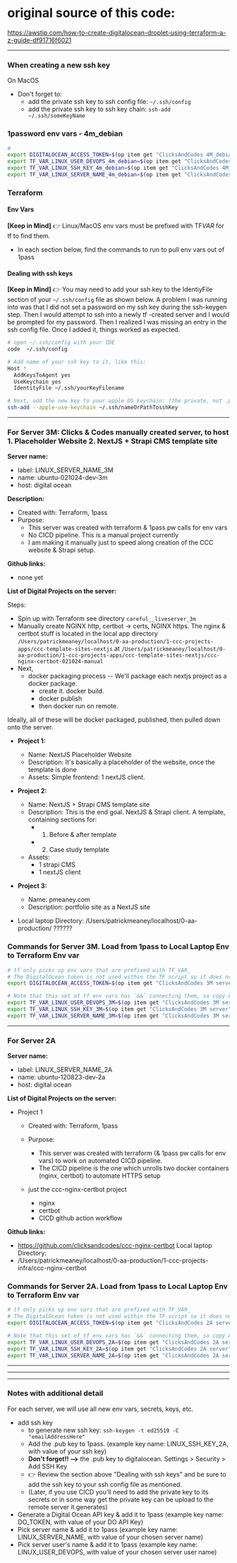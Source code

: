 # original source of this code:

https://awstip.com/how-to-create-digitalocean-droplet-using-terraform-a-z-guide-df91716f6021

---

### When creating a new ssh key

On MacOS

- Don't forget to:
  - add the private ssh key to ssh config file: `~/.ssh/config`
  - add the private ssh key to ssh key chain: `ssh-add ~/.ssh/someKeyName`

### 1password env vars - 4m_debian

```bash
#
export DIGITALOCEAN_ACCESS_TOKEN=$(op item get "ClicksAndCodes 4M_debian server" --fields label=DO_TOKEN_CCC_030924_4m_debian) &&
export TF_VAR_LINUX_USER_DEVOPS_4m_debian=$(op item get "ClicksAndCodes 4M_debian server" --fields label=LINUX_USER_DEVOPS_4m_debian) &&
export TF_VAR_LINUX_SSH_KEY_4m_debian=$(op item get "ClicksAndCodes 4M_debian server" --fields label=LINUX_SSH_KEY_4m_debian) &&
export TF_VAR_LINUX_SERVER_NAME_4m_debian=$(op item get "ClicksAndCodes 4M_debian server" --fields label=LINUX_SERVER_NAME_4m_debian)
```

### Terraform

#### Env Vars

**[Keep in Mind]**
👉 Linux/MacOS env vars must be prefixed with TF*VAR* for tf to find them.

- In each section below, find the commands to run to pull env vars out of 1pass

#### Dealing with ssh keys

**[Keep in Mind]**
👉 You may need to add your ssh key to the IdentiyFile section of your `~/.ssh/config` file as shown below. A problem I was running into was that I did not set a password on my ssh key during the ssh-keygen step. Then I would attempt to ssh into a newly tf -created server and I would be prompted for my password. Then I realized I was missing an entry in the ssh config file. Once I added it, things worked as expected.

```bash
# open ~/.ssh/config with your IDE
code  ~/.ssh/config

# Add name of your ssh key to it, like this:
Host *
  AddKeysToAgent yes
  UseKeychain yes
  IdentityFile ~/.ssh/yourKeyFilename

# Next, add the new key to your apple OS keychain: (the private, not .pub key)
ssh-add --apple-use-keychain ~/.ssh/nameOrPathTosshKey

```

---

### For Server 3M: Clicks & Codes manually created server, to host 1. Placeholder Website 2. NextJS + Strapi CMS template site

**Server name:**

- label: LINUX_SERVER_NAME_3M
- name: ubuntu-021024-dev-3m
- host: digital ocean

**Description:**

- Created with: Terraform, 1pass
- Purpose:
  - This server was created with terraform & 1pass pw calls for env vars
  - No CICD pipeline. This is a manual project currently
  - I am making it manually just to speed along creation of the CCC website & Strapi setup.

**Github links:**

- none yet

**List of Digital Projects on the server:**

Steps:

- Spin up with Terraform see directory `careful__liveserver_3m`
- Manually create NGINX http, certbot -> certs, NGINX https. The nginx & certbot stuff is located in the local app directory `/Users/patrickmeaney/localhost/0-aa-production/1-ccc-projects-apps/ccc-template-sites-nextjs` at `/Users/patrickmeaney/localhost/0-aa-production/1-ccc-projects-apps/ccc-template-sites-nextjs/ccc-nginx-certbot-021024-manual`
- Next,
  - docker packaging process -- We'll package each nextjs project as a docker package.
    - create it. docker build.
    - docker publish
    - then docker run on remote.

Ideally, all of these will be docker packaged, published, then pulled down onto the server.

- **Project 1:**

  - Name: NextJS Placeholder Website
  - Description: It's basically a placeholder of the website, once the template is done
  - Assets: Simple frontend: 1 nextJS client.

- **Project 2:**

  - Name: NextJS + Strapi CMS template site
  - Description: This is the end goal. NextJS & Strapi client. A template, containing sections for:
    - 1. Before & after template
    - 2. Case study template
  - Assets:
    - 1 strapi CMS
    - 1 nextJS client

- **Project 3:**

  - Name: pmeaney.com
  - Description: portfolio site as a NextJS site

- Local laptop Directory: /Users/patrickmeaney/localhost/0-aa-production/ ??????

### Commands for Server 3M. Load from 1pass to Local Laptop Env to Terraform Env var

```bash
# tf only picks up env vars that are prefixed with TF_VAR_
# The DigitalOcean token is not used within the TF script so it does not need the TF_VAR_ prefix.
export DIGITALOCEAN_ACCESS_TOKEN=$(op item get "ClicksAndCodes 3M server" --fields label=DO_TOKEN_CCC_021024_3M)

# Note that this set of tf env vars has `&&` connecting them, so copy & paste them as a block.
export TF_VAR_LINUX_USER_DEVOPS_3M=$(op item get "ClicksAndCodes 3M server" --fields label=LINUX_USER_DEVOPS_3M) &&
export TF_VAR_LINUX_SSH_KEY_3M=$(op item get "ClicksAndCodes 3M server" --fields label=LINUX_SSH_KEY_3M) &&
export TF_VAR_LINUX_SERVER_NAME_3M=$(op item get "ClicksAndCodes 3M server" --fields label=LINUX_SERVER_NAME_3M)
```

---

### For Server 2A

**Server name:**

- label: LINUX_SERVER_NAME_2A
- name: ubuntu-120823-dev-2a
- host: digital ocean

**List of Digital Projects on the server:**

- Project 1

  - Created with: Terraform, 1pass
  - Purpose:

    - This server was created with terraform (& 1pass pw calls for env vars) to work on automated CICD pipeline.
    - The CICD pipeline is the one which unrolls two docker containers (nginx, certbot) to automate HTTPS setup

  - just the ccc-nginx-certbot project
    - nginx
    - certbot
    - CICD github action workflow

**Github links:**

- https://github.com/clicksandcodes/ccc-nginx-certbot
  Local laptop Directory:
- /Users/patrickmeaney/localhost/0-aa-production/1-ccc-projects-infra/ccc-nginx-certbot

### Commands for Server 2A. Load from 1pass to Local Laptop Env to Terraform Env var

```bash
# tf only picks up env vars that are prefixed with TF_VAR_
# The DigitalOcean token is not used within the TF script so it does not need the TF_VAR_ prefix.
export DIGITALOCEAN_ACCESS_TOKEN=$(op item get "ClicksAndCodes 2A server" --fields label=DO_TOKEN_CCC_120823_2A)

# Note that this set of tf env vars has `&&` connecting them, so copy & paste them as a block.
export TF_VAR_LINUX_USER_DEVOPS_2A=$(op item get "ClicksAndCodes 2A server" --fields label=LINUX_USER_DEVOPS_2A) &&
export TF_VAR_LINUX_SSH_KEY_2A=$(op item get "ClicksAndCodes 2A server" --fields label=LINUX_SSH_KEY_2A) &&
export TF_VAR_LINUX_SERVER_NAME_2A=$(op item get "ClicksAndCodes 2A server" --fields label=LINUX_SERVER_NAME_2A)
```

---

---

---

### Notes with additional detail

For each server, we will use all new env vars, secrets, keys, etc.

- add ssh key
  - to generate new ssh key: `ssh-keygen -t ed25519 -C "emailAddressHere"`
  - Add the .pub key to 1pass. (example key name: LINUX_SSH_KEY_2A, with value of your ssh key)
  - **Don't forget!! -->** the .pub key to digitalocean. Settings > Security > Add SSH Key
  - 👉 Review the section above "Dealing with ssh keys" and be sure to add the ssh key to your ssh config file as mentioned.
  - (Later, if you use CICD you'll need to add the private key to its secrets or in some way get the private key can be upload to the remote server it generates)
- Generate a Digital Ocean API key & add it to 1pass (example key name: DO_TOKEN, with value of your DO API Key)
- Pick server name & add it to 1pass (example key name: LINUX_SERVER_NAME, with value of your chosen server name)
- Pick server user's name & add it to 1pass (example key name: LINUX_USER_DEVOPS, with value of your chosen server user name)
